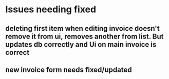 # Issues needing fixed

## deleting first item when editing invoice doesn't remove it from ui, removes another from list. But updates db correctly and Ui on main invoice is correct


## new invoice form needs fixed/updated